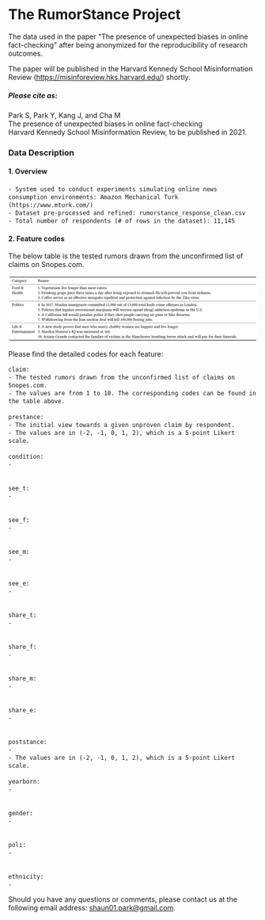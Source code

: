 # The RumorStance Project

The data used in the paper "The presence of unexpected biases in online fact-checking" after being anonymized for the reproducibility of research outcomes.

The paper will be published in the Harvard Kennedy School Misinformation Review (https://misinforeview.hks.harvard.edu/) shortly.

##### Please cite as:
Park S, Park Y, Kang J, and Cha M <br>
The presence of unexpected biases in online fact-checking <br>
Harvard Kennedy School Misinformation Review, to be published in 2021. <br>

### Data Description

#### 1. Overview
```
- System used to conduct experiments simulating online news consumption environments: Amazon Mechanical Turk (https://www.mturk.com/)
- Dataset pre-processed and refined: rumorstance_response_clean.csv
- Total number of respondents (# of rows in the dataset): 11,145
```

#### 2. Feature codes
The below table is the tested rumors drawn from the unconfirmed list of claims on Snopes.com.

<img src="./source/table_tested_rumors.png">

Please find the detailed codes for each feature:
```
claim:
- The tested rumors drawn from the unconfirmed list of claims on Snopes.com.
- The values are from 1 to 10. The corresponding codes can be found in the table above.

prestance: 
- The initial view towards a given unproven claim by respondent.
- The values are in (-2, -1, 0, 1, 2), which is a 5-point Likert scale.

condition: 
- 


see_t: 
- 


see_f: 
- 


see_m: 
- 


see_e: 
- 


share_t: 
- 


share_f: 
- 


share_m: 
- 


share_e: 
- 


poststance: 
- 
- The values are in (-2, -1, 0, 1, 2), which is a 5-point Likert scale.

yearborn: 
- 


gender: 
- 


poli: 
- 


ethnicity: 
- 

```

Should you have any questions or comments, please contact us at the following email address: shaun01.park@gmail.com. <br> <br>

<end of document>
